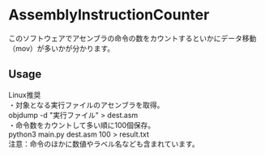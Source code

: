 # AssemblyInstructionCounter
このソフトウェアでアセンブラの命令の数をカウントするといかにデータ移動（mov）が多いかが分かります。
## Usage  
Linux推奨  
・対象となる実行ファイルのアセンブラを取得。  
objdump -d "実行ファイル" > dest.asm  
・命令数をカウントして多い順に100個保存。  
python3 main.py dest.asm 100 > result.txt  
注意：命令のほかに数値やラベル名なども含まれています。  
